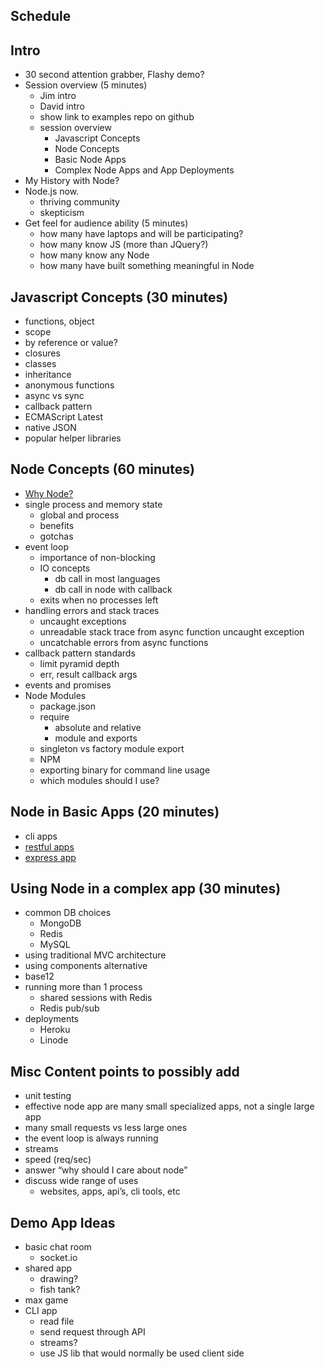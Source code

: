 ## Schedule

## Intro

  * 30 second attention grabber, Flashy demo?
  * Session overview (5 minutes)
    * Jim intro
    * David intro
    * show link to examples repo on github
    * session overview
      * Javascript Concepts
      * Node Concepts
      * Basic Node Apps
      * Complex Node Apps and App Deployments
  * My History with Node?
  * Node.js now.
    * thriving community
    * skepticism
  * Get feel for audience ability (5 minutes)
    * how many have laptops and will be participating?
    * how many know JS (more than JQuery?)
    * how many know any Node
    * how many have built something meaningful in Node

## Javascript Concepts (30 minutes)
  * functions, object
  * scope
  * by reference or value?
  * closures
  * classes
  * inheritance
  * anonymous functions
  * async vs sync
  * callback pattern
  * ECMAScript Latest
  * native JSON
  * popular helper libraries

## Node Concepts (60 minutes)
  * [Why Node?](http://nodejs.org/about/)
  * single process and memory state
    * global and process
    * benefits
    * gotchas
  * event loop
    * importance of non-blocking
    * IO concepts
      * db call in most languages
      * db call in node with callback
    * exits when no processes left
  * handling errors and stack traces
    * uncaught exceptions
    * unreadable stack trace from async function uncaught exception
    * uncatchable errors from async functions
  * callback pattern standards
    * limit pyramid depth
    * err, result callback args
  * events and promises
  * Node Modules
    * package.json
    * require
      * absolute and relative
      * module and exports
    * singleton vs factory module export
    * NPM
    * exporting binary for command line usage
    * which modules should I use?

## Node in Basic Apps (20 minutes)
  * cli apps
  * [restful apps](https://github.com/skookum/restful)
  * [express app](http://expressjs.com/)

## Using Node in a complex app (30 minutes)
  * common DB choices
    * MongoDB
    * Redis
    * MySQL
  * using traditional MVC architecture
  * using components alternative
  * base12
  * running more than 1 process
    * shared sessions with Redis
    * Redis pub/sub
  * deployments
    * Heroku
    * Linode




## Misc Content points to possibly add
  * unit testing
  * effective node app are many small specialized apps, not a single large app
  * many small requests vs less large ones
  * the event loop is always running
  * streams
  * speed (req/sec)
  * answer “why should I care about node”
  * discuss wide range of uses
    * websites, apps, api’s, cli tools, etc


## Demo App Ideas
  * basic chat room
    * socket.io
  * shared app
    * drawing?
    * fish tank?
  * max game
  * CLI app
    * read file
    * send request through API
    * streams?
    * use JS lib that would normally be used client side